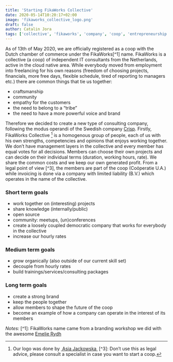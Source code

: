 ```yaml
---
title: 'Starting FikaWorks Collective'
date: 2020-05-14T10:20:17+02:00
image: 'fikaworks_collective_logo.png'
draft: false
author: Catalin Jora
tags: ['collective', 'fikaworks', 'company', 'coop', 'entrepreneurship']
---
```


As of 13th of May 2020, we are officially registered as a coop with the Dutch
chamber of commerce under the FikaWorks[^1] name. FikaWorks is a collective (a
coop) of independent IT consultants from the Netherlands, active in the cloud
native area. While everybody moved from employment into freelancing for his own
reasons (freedom of choosing projects, financials, more free days, flexible
schedule, tired of reporting to managers etc.) there are common things that tie
us together:

- craftsmanship
- community
- empathy for the customers
- the need to belong to a “tribe”
- the need to have a more powerful voice and brand

Therefore we decided to create a new type of consulting company, following the
modus operandi of the Swedish company
[Crisp](https://dna.crisp.se/docs/index.html). Firstly, FikaWorks Collective
[^2] is a homogenous group of people, each of us with his own strengths,
competencies and opinions that enjoys working together. We don’t have management
layers in the collective and every member has equal votes for all decisions.
Members can choose their own projects and can decide on their individual terms
(duration, working hours, rate). We share the common costs and we keep our own
generated profit. From a legal point of view [^3], the members are part of the
coop (Coöperatie U.A.) while invoicing is done via a company with limited
liability (B.V.) which operates in the name of the collective.

### Short term goals

- work together on (interesting) projects
- share knowledge (internally/public)
- open source
- community: meetups, (un)conferences
- create a loosely coupled democratic company that works for everybody in the
  collective
- increase our hourly rates

### Medium term goals

- grow organically (also outside of our current skill set)
- decouple from hourly rates
- build trainings/services/consulting packages

### Long term goals

- create a strong brand
- keep the people together
- allow members to shape the future of the coop
- become an example of how a company can operate in the interest of its members

_Notes:_ [^1]: FikaWorks name came from a branding workshop we did with the
awesome
[Emelie Rydh](https://www.linkedin.com/in/emelie-rydh-6742b097/ 'visual designer')
[^2]: Our logo was done by
[ Asia Jackowska ](https://www.linkedin.com/in/asia-jackowska-39b827117/) [^3]:
Don’t use this as legal advice, please consult a specialist in case you want to
start a coop.
